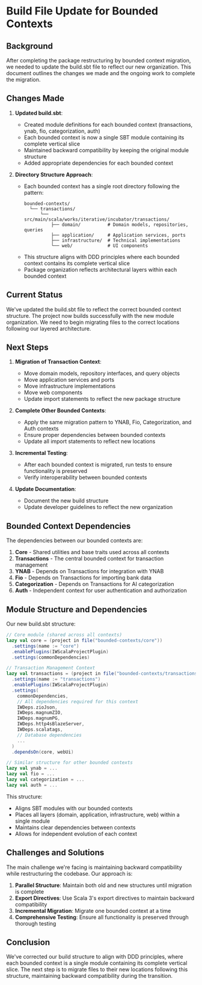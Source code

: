 # Build File Update for Bounded Contexts

## Background

After completing the package restructuring by bounded context migration, we needed to update the build.sbt file to reflect our new organization. This document outlines the changes we made and the ongoing work to complete the migration.

## Changes Made

1. **Updated build.sbt**:
   - Created module definitions for each bounded context (transactions, ynab, fio, categorization, auth)
   - Each bounded context is now a single SBT module containing its complete vertical slice
   - Maintained backward compatibility by keeping the original module structure
   - Added appropriate dependencies for each bounded context

2. **Directory Structure Approach**:
   - Each bounded context has a single root directory following the pattern:
     ```
     bounded-contexts/
       └── transactions/
           └── src/main/scala/works/iterative/incubator/transactions/
               ├── domain/          # Domain models, repositories, queries
               ├── application/     # Application services, ports
               ├── infrastructure/  # Technical implementations
               └── web/             # UI components
     ```
   - This structure aligns with DDD principles where each bounded context contains its complete vertical slice
   - Package organization reflects architectural layers within each bounded context

## Current Status

We've updated the build.sbt file to reflect the correct bounded context structure. The project now builds successfully with the new module organization. We need to begin migrating files to the correct locations following our layered architecture.

## Next Steps

1. **Migration of Transaction Context**:
   - Move domain models, repository interfaces, and query objects
   - Move application services and ports
   - Move infrastructure implementations
   - Move web components
   - Update import statements to reflect the new package structure

2. **Complete Other Bounded Contexts**:
   - Apply the same migration pattern to YNAB, Fio, Categorization, and Auth contexts
   - Ensure proper dependencies between bounded contexts
   - Update all import statements to reflect new locations

3. **Incremental Testing**:
   - After each bounded context is migrated, run tests to ensure functionality is preserved
   - Verify interoperability between bounded contexts

4. **Update Documentation**:
   - Document the new build structure
   - Update developer guidelines to reflect the new organization

## Bounded Context Dependencies

The dependencies between our bounded contexts are:

1. **Core** - Shared utilities and base traits used across all contexts
2. **Transactions** - The central bounded context for transaction management
3. **YNAB** - Depends on Transactions for integration with YNAB
4. **Fio** - Depends on Transactions for importing bank data
5. **Categorization** - Depends on Transactions for AI categorization
6. **Auth** - Independent context for user authentication and authorization

## Module Structure and Dependencies

Our new build.sbt structure:

```scala
// Core module (shared across all contexts)
lazy val core = (project in file("bounded-contexts/core"))
  .settings(name := "core")
  .enablePlugins(IWScalaProjectPlugin)
  .settings(commonDependencies)

// Transaction Management Context
lazy val transactions = (project in file("bounded-contexts/transactions"))
  .settings(name := "transactions")
  .enablePlugins(IWScalaProjectPlugin)
  .settings(
    commonDependencies,
    // All dependencies required for this context
    IWDeps.zioJson,
    IWDeps.magnumZIO,
    IWDeps.magnumPG,
    IWDeps.http4sBlazeServer,
    IWDeps.scalatags,
    // Database dependencies
    ...
  )
  .dependsOn(core, webUi)

// Similar structure for other bounded contexts
lazy val ynab = ...
lazy val fio = ...
lazy val categorization = ...
lazy val auth = ...
```

This structure:
- Aligns SBT modules with our bounded contexts
- Places all layers (domain, application, infrastructure, web) within a single module
- Maintains clear dependencies between contexts
- Allows for independent evolution of each context

## Challenges and Solutions

The main challenge we're facing is maintaining backward compatibility while restructuring the codebase. Our approach is:

1. **Parallel Structure**: Maintain both old and new structures until migration is complete
2. **Export Directives**: Use Scala 3's export directives to maintain backward compatibility
3. **Incremental Migration**: Migrate one bounded context at a time
4. **Comprehensive Testing**: Ensure all functionality is preserved through thorough testing

## Conclusion

We've corrected our build structure to align with DDD principles, where each bounded context is a single module containing its complete vertical slice. The next step is to migrate files to their new locations following this structure, maintaining backward compatibility during the transition.